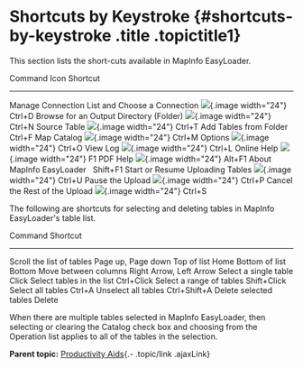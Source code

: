 Shortcuts by Keystroke {#shortcuts-by-keystroke .title .topictitle1}
======================

<div class="body conbody">

This section lists the short-cuts available in MapInfo EasyLoader.

<div class="tablenoborder">

  Command                                                                            Icon                                                         Shortcut
  ---------------------------------------------------------------------------------- ------------------------------------------------------------ ----------
  <span class="ph uicontrol">Manage Connection List and Choose a Connection</span>   ![](images/icon_openDbms.png){.image width="24"}             Ctrl+D
  <span class="ph uicontrol">Browse for an Output Directory (Folder) </span>         ![](images/icon_ezloaderBrowse.png){.image width="24"}       Ctrl+N
  <span class="ph uicontrol">Source Table</span>                                     ![](images/icon_ezloaderAdd.png){.image width="24"}          Ctrl+T
  <span class="ph uicontrol">Add Tables from Folder</span>                                                                                        Ctrl+F
  <span class="ph uicontrol">Map Catalog</span>                                      ![](images/icon_ezloaderMapCatalog.png){.image width="24"}   Ctrl+M
  <span class="ph uicontrol">Options</span>                                          ![](images/icon_ezloaderOptions.png){.image width="24"}      Ctrl+O
  <span class="ph uicontrol">View Log</span>                                         ![](images/icon_viewJobLog.png){.image width="24"}           Ctrl+L
  <span class="ph uicontrol">Online Help</span>                                      ![](images/icon_help.png){.image width="24"}                 F1
  <span class="ph uicontrol">PDF Help</span>                                         ![](images/icon_help.png){.image width="24"}                 Alt+F1
  <span class="ph uicontrol">About MapInfo EasyLoader</span>                                                                                      Shift+F1
  <span class="ph uicontrol">Start or Resume Uploading Tables</span>                 ![](images/icon_resumeJob.png){.image width="24"}            Ctrl+U
  <span class="ph uicontrol">Pause the Upload</span>                                 ![](images/icon_ezloaderPause.png){.image width="24"}        Ctrl+P
  <span class="ph uicontrol">Cancel the Rest of the Upload</span>                    ![](images/icon_ezloaderStop.png){.image width="24"}         Ctrl+S

</div>

The following are shortcuts for selecting and deleting tables in MapInfo
EasyLoader's table list.

<div class="tablenoborder">

  Command                                                       Shortcut
  ------------------------------------------------------------- -------------------------
  <span class="ph uicontrol">Scroll the list of tables</span>   Page up, Page down
  <span class="ph uicontrol">Top of list</span>                 Home
  <span class="ph uicontrol">Bottom of list</span>              Bottom
  <span class="ph uicontrol">Move between columns</span>        Right Arrow, Left Arrow
  <span class="ph uicontrol">Select a single table</span>       Click
  <span class="ph uicontrol">Select tables in the list</span>   Ctrl+Click
  <span class="ph uicontrol">Select a range of tables</span>    Shift+Click
  <span class="ph uicontrol">Select all tables</span>           Ctrl+A
  <span class="ph uicontrol">Unselect all tables</span>         Ctrl+Shift+A
  <span class="ph uicontrol">Delete selected tables</span>      Delete

</div>

When there are multiple tables selected in MapInfo EasyLoader, then
selecting or clearing the <span class="ph uicontrol">Catalog</span>
check box and choosing from the <span
class="ph uicontrol">Operation</span> list applies to all of the tables
in the selection.

</div>

<div class="related-links" functx="http://www.functx.com">

<div class="related-links-title">

</div>

<div class="familylinks">

<div class="parentlink">

**Parent topic:** [Productivity
Aids](guide/productivity/../../guide/productivity/chapterproductivityaids.html){.-
.topic/link .ajaxLink}

</div>

</div>

</div>
